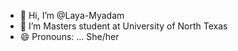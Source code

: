 - 👋 Hi, I’m @Laya-Myadam
- 🌱 I’m Masters student at University of North Texas 
- 😄 Pronouns: ... She/her

<!---
Laya-Myadam/Laya-Myadam is a ✨ special ✨ repository because its `README.md` (this file) appears on your GitHub profile.
You can click the Preview link to take a look at your changes.
--->
